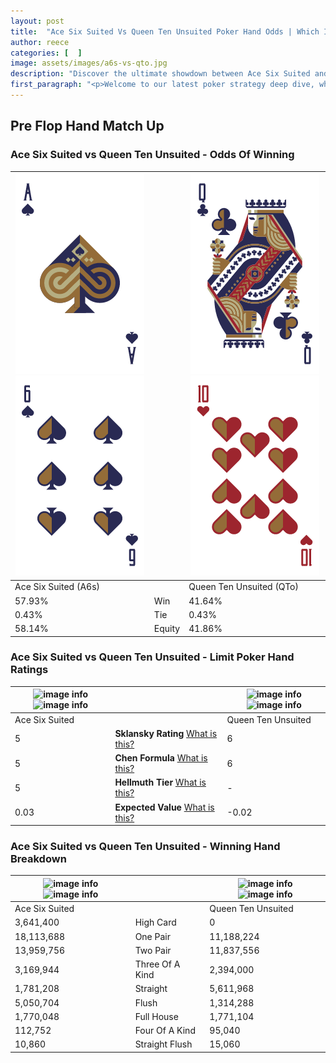 ```yaml
---
layout: post
title:  "Ace Six Suited Vs Queen Ten Unsuited Poker Hand Odds | Which Is The Better Hand In Poker? A Complete Guide"
author: reece
categories: [  ]
image: assets/images/a6s-vs-qto.jpg
description: "Discover the ultimate showdown between Ace Six Suited and Queen Ten Unsuited in poker! Uncover the odds, strategies, and scenarios where one hand triumphs over the other. Get ready to up your poker game with this thrilling analysis."
first_paragraph: "<p>Welcome to our latest poker strategy deep dive, where we're pitting two distinct hands against each other in a high-stakes showdown: Ace Six Suited vs Queen Ten Unsuited.</p><p>In the dynamic world of poker, every decision counts, and knowing which hand holds the upper hand is key to your success at the table.</p><p>In this article, we'll dissect these two hands, explore the scenarios where one dominates the other, and equip you with the knowledge to make strategic choices that can tip the odds in your favor.</p><p>Get ready to unravel the intriguing dynamics of these poker hands and elevate your game to new heights.</p>"
---
```




[comment]: # (sp0)

## Pre Flop Hand Match Up

<div class="table hand-ratings" markdown="1"> 



### Ace Six Suited vs Queen Ten Unsuited - Odds Of Winning


    
| ![image info](assets/images/hand1/a.png) ![image info](assets/images/hand1/6.png) |  | ![image info](assets/images/hand2/q.png) ![image info](assets/images/hand2/to.png) |
| -------- | -------- | -------- |
| Ace Six Suited (A6s) |  | Queen Ten Unsuited (QTo) |
| 57.93% | Win | 41.64% |
| 0.43% | Tie | 0.43% |
| 58.14% | Equity | 41.86% |




[comment]: # (sp1)



### Ace Six Suited vs Queen Ten Unsuited - Limit Poker Hand Ratings


    
| ![image info](https://www.riverpairs.com/assets/images/hand1/a.png) ![image info](https://www.riverpairs.com/assets/images/hand1/6.png) |  | ![image info](https://www.riverpairs.com/assets/images/hand2/q.png) ![image info](https://www.riverpairs.com/assets/images/hand2/to.png) |
| -------- | -------- | -------- |
| Ace Six Suited |  | Queen Ten Unsuited |
| 5 | **Sklansky Rating** [What is this?](/sklansky-rating-explained) | 6 |
| 5 | **Chen Formula** [What is this?](/chen-formula-explained) | 6 |
| 5 | **Hellmuth Tier** [What is this?](/Hellmuth-tier-explained) | - |
| 0.03 | **Expected Value** [What is this?](/expected-value-explained) | -0.02 |




[comment]: # (sp2)



### Ace Six Suited vs Queen Ten Unsuited - Winning Hand Breakdown


    
| ![image info](https://www.riverpairs.com/assets/images/hand1/a.png) ![image info](https://www.riverpairs.com/assets/images/hand1/6.png) |  | ![image info](https://www.riverpairs.com/assets/images/hand2/q.png) ![image info](https://www.riverpairs.com/assets/images/hand2/to.png) |
| -------- | -------- | -------- |
| Ace Six Suited |  | Queen Ten Unsuited |
| 3,641,400 | High Card | 0 |
| 18,113,688 | One Pair | 11,188,224 |
| 13,959,756 | Two Pair | 11,837,556 |
| 3,169,944 | Three Of A Kind | 2,394,000 |
| 1,781,208 | Straight | 5,611,968 |
| 5,050,704 | Flush | 1,314,288 |
| 1,770,048 | Full House | 1,771,104 |
| 112,752 | Four Of A Kind | 95,040 |
| 10,860 | Straight Flush | 15,060 |




[comment]: # (sp3)



</div>

[comment]: # (sp4)



[comment]: # (sp5)

